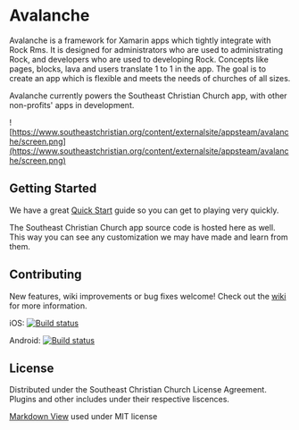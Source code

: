 # Avalanche


Avalanche is a framework for Xamarin apps which tightly integrate with Rock Rms. It is designed for administrators who are used to administrating Rock, and developers who are used to developing Rock. Concepts like pages, blocks, lava and users translate 1 to 1 in the app. The goal is to create an app which is flexible and meets the needs of churches of all sizes.

Avalanche currently powers the Southeast Christian Church app, with other non-profits' apps in development.

![https://www.southeastchristian.org/content/externalsite/appsteam/avalanche/screen.png](https://www.southeastchristian.org/content/externalsite/appsteam/avalanche/screen.png)

## Getting Started

We have a great [Quick Start](https://github.com/secc/Avalanche/wiki/Quick-Start) guide so you can get to playing very quickly.

The Southeast Christian Church app source code is hosted here as well. This way you can see any customization we may have made and learn from them.

## Contributing

New features, wiki improvements or bug fixes welcome! Check out the [wiki](https://github.com/secc/Avalanche/wiki)
 for more information. 
 
iOS: [![Build status](https://build.appcenter.ms/v0.1/apps/58278ba1-767b-474b-ba5b-228a3629a64e/branches/master/badge)](https://appcenter.ms)

Android: [![Build status](https://build.appcenter.ms/v0.1/apps/710bfd8c-40e7-465e-a2c1-121613563ce8/branches/master/badge)](https://appcenter.ms)
 
## License

Distributed under the Southeast Christian Church License Agreement. Plugins and other includes under their respective liscences.

[Markdown View](https://github.com/aloisdeniel/MarkdownView) used under MIT license 
